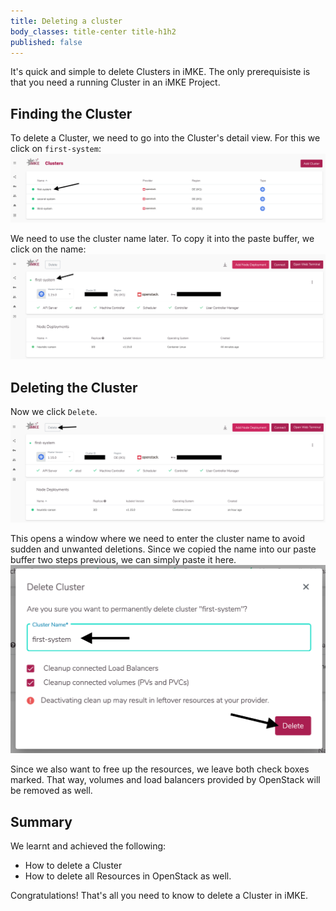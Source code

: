 ```yaml
---
title: Deleting a cluster
body_classes: title-center title-h1h2
published: false
---
```


It's quick and simple to delete Clusters in iMKE. The
only prerequisiste is that you need a running Cluster
in an iMKE Project.


## Finding the Cluster

To delete a Cluster, we need to go into the Cluster's detail
view. For this we click on `first-system`:
![Step 1](delete_1.png)

We need to use the cluster name later. To copy it into the
paste buffer, we click on the name:
![Step 2](delete_2.png)

## Deleting the Cluster

Now we click `Delete`.
![Step 3](delete_3.png)

This opens a window where we need to enter the cluster name
to avoid sudden and unwanted deletions. Since we copied the name
into our paste buffer two steps previous, we can simply paste
it here.
![Step 4](delete_4.png)

Since we also want to free up the resources, we leave both check
boxes marked. That way, volumes and load balancers provided by
OpenStack will be removed as well.

## Summary

We learnt and achieved the following:
* How to delete a Cluster
* How to delete all Resources in OpenStack as well.

Congratulations! That's all you need to know to delete a Cluster in iMKE.
